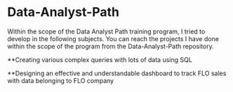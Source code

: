 # Data-Analyst-Path
 Within the scope of the Data Analyst Path training program, I tried to develop in the following subjects. You can reach the projects I have done within the scope of the program from the Data-Analyst-Path repository.
 
 **Creating various complex queries with lots of data using SQL
 
 **Designing an effective and understandable dashboard to track FLO sales with data belonging to FLO company
